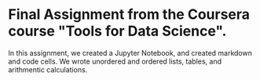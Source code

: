 # Final Assignment from the Coursera course "Tools for Data Science".
In this assignment, we created a Jupyter Notebook, and created markdown and code cells. We wrote unordered and ordered lists, tables, and arithmentic calculations.
